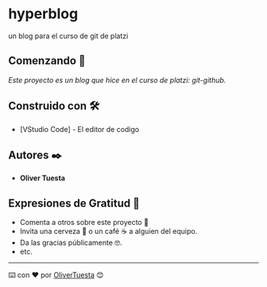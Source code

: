 # hyperblog
un blog para el curso de git de platzi

## Comenzando 🚀

_Este proyecto es un blog que hice en el curso de platzi: git-github._

## Construido con 🛠️

* [VStudio Code] - El editor de codigo

## Autores ✒️

* **Oliver Tuesta** 

## Expresiones de Gratitud 🎁

* Comenta a otros sobre este proyecto 📢
* Invita una cerveza 🍺 o un café ☕ a alguien del equipo. 
* Da las gracias públicamente 🤓.
* etc.



---
⌨️ con ❤️ por [OliverTuesta](hhttps://github.com/oliverTuesta) 😊
